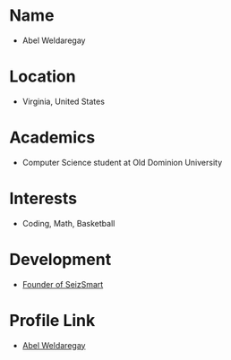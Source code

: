 # Name
- Abel Weldaregay

# Location
- Virginia, United States

# Academics
- Computer Science student at Old Dominion University

# Interests
- Coding, Math, Basketball

# Development

- [Founder of SeizSmart](https://www.cs.odu.edu/~411silver/)

# Profile Link

- [Abel Weldaregay](https://github.com/AbelWeldaregay)
